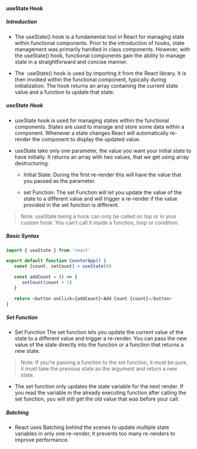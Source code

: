 #### useState Hook

##### Introduction

-  The useState() hook is a fundamental tool in React for managing state within functional components. Prior to the introduction of hooks, state management was primarily handled in class components. However, with the useState() hook, functional components gain the ability to manage state in a straightforward and concise manner.

-  The  useState() hook is used by importing it from the React library. It is then invoked within the functional component, typically during initialization. The hook returns an array containing the current state value and a function to update that state.

##### useState Hook

-  useState hook is used for managing states within the functional components. States are used to manage and store some data within a component. Whenever a state changes React will automatically re-render the component to display the updated value.

-  useState take only one parameter, the value you want your initial state to have initially. It returns an array with two values, that we get using array destructuring.

   -  Initial State: During the first re-render this will have the value that you passed as the parameter.

   -  set Function: The set Function will let you update the value of the state to a different value and will trigger a re-render if the value provided in the set function is different.

> Note: useState being a hook can only be called on top or in your custom hook. You can’t call it inside a function, loop or condition.

##### Basic Syntax

```js
import { useState } from 'react'

export default function CounterApp() {
   const [count, setCount] = useState(0)

   const addCount = () => {
      setCount(count + 1)
   }

   return <button onClick={addCount}>Add Count {count}</button>
}
```

##### Set Function

-  Set Function
   The set function lets you update the current value of the state to a different value and trigger a re-render. You can pass the new value of the state directly into the function or a function that returns a new state.

> Note: If you’re passing a function to the set function, it must be pure, it must take the previous state as the argument and return a new state.

-  The set function only updates the state variable for the next render. If you read the variable in the already executing function after calling the set function, you will still get the old value that was before your call.

##### Batching

-  React uses Batching behind the scenes to update multiple state variables in only one re-render, it prevents too many re-renders to improve performance.
